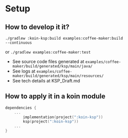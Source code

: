 # Setup
## How to develop it it?
<code>./gradlew :koin-ksp:build examples:coffee-maker:build --continuous</code>

or <code>./gradlew examples:coffee-maker:test</code>

- See source code files generated at `examples/coffee-maker/build/generated/ksp/main/java/`
- See logs at `examples/coffee-maker/build/generated/ksp/main/resources/`
- See tech details at KSP_Draft.md

## How to apply it in a koin module

```kotlin
dependencies {
    ...
        implementation(project(":koin-ksp"))
        ksp(project(":koin-ksp"))
    ...
}
```

